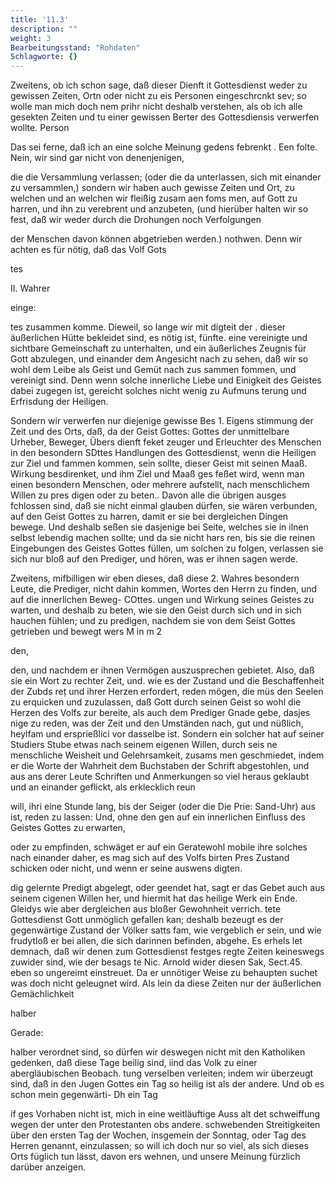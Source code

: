 ```yaml
---
title: '11.3'
description: ""
weight: 3
Bearbeitungsstand: "Rohdaten"
Schlagworte: {}
---
```


<!-- Seite 482 -->

Zweitens, ob ich schon sage, daß dieser Dienft it Gottesdienst weder zu gewissen Zeiten, Ortn oder nicht zu eis Personen eingeschrcnkt sev; so wolle man mich doch nem prihr nicht deshalb verstehen, als ob ich alle gesekten Zeiten und tu einer gewissen Berter des Gottesdiensis verwerfen wollte. Person

Das sei ferne, daß ich an eine solche Meinung gedens febrenkt . Een folte. Nein, wir sind gar nicht von denenjenigen,

die die Versammlung verlassen; (oder die da unterlassen, sich mit einander zu versammlen,) sondern wir haben auch gewisse Zeiten und Ort, zu welchen und an welchen wir fleißig zusam aen foms men, auf Gott zu harren, und ihn zu verebrent und anzubeten, (und hierüber halten wir so fest, daß wir weder durch die Drohungen noch Verfolgungen

der Menschen davon können abgetrieben werden.) nothwen. Denn wir achten es für nötig, daß das Volf Gots

tes

II. Wahrer

einge:
<!-- Seite 483 -->
tes zusammen komme. Dieweil, so lange wir mit digteit der . dieser äußerlichen Hütte bekleidet sind, es nötig ist, fünfte. eine vereinigte und sichtbare Gemeinschaft zu unterhalten, und ein äußerliches Zeugnis für Gott abzulegen, und einander dem Angesicht nach zu sehen, daß wir so wohl dem Leibe als Geist und Gemüt nach zus sammen fommen, und vereinigt
 sind. Denn wenn solche innerliche Liebe und Einigkeit des Geistes dabei zugegen ist, gereicht solches nicht wenig zu Aufmuns terung und Erfrisdung der Heiligen.

Sondern wir verwerfen nur diejenige gewisse Bes 1. Eigens stimmung der Zeit und des Orts, daß, da der Geist Gottes: Gottes der unmittelbare Urheber, Beweger, Übers dienft feket zeuger und Erleuchter des Menschen in den besondern SDttes Handlungen des Gottesdienst, wenn die Heiligen zur Ziel und fammen kommen, sein sollte, dieser Geist mit seinen Maaß. Wirkung besdirenket, und ihm
 Ziel und Maaß ges feßet wird, wenn man einen besondern Menschen, oder mehrere aufstellt, nach menschlichem Willen zu pres digen oder zu beten.. Davon alle die übrigen ausges fchlossen sind, daß sie nicht einmal glauben dürfen, sie wären verbunden, auf den Geist Gottes zu harren, damit er sie bei dergleichen Dingen bewege. Und deshalb seßen sie dasjenige bei Seite, welches sie in ilnen selbst lebendig machen sollte; und da sie nicht hars ren, bis sie die reinen Eingebungen des Geistes Gottes füllen, um solchen zu folgen, verlassen sie sich nur bloß auf den Prediger, und hören, was er ihnen sagen werde.

Zweitens, mifbilligen wir eben dieses, daß diese 2. Wahres besondern Leute, die Prediger, nicht dahin kommen, Wortes den Herrn zu finden, und auf die innerlichen Beweg- COttes. ungen und Wirkung seines Geistes zu warten, und deshalb zu beten, wie sie den Geist durch sich und in sich hauchen fühlen; und zu predigen, nachdem sie von dem Seist Gottes getrieben und bewegt wers M in m 2

den,
<!-- Seite 484 -->
den, und nachdem er ihnen Vermögen auszusprechen gebietet. Also, daß sie ein Wort zu rechter Zeit, und. wie es der Zustand und die Beschaffenheit der Zubds reț und ihrer Herzen erfordert, reden mögen, die müs den Seelen zu erquicken und zuzulassen, daß Gott durch seinen Geist so wohl die Herzen des Volfs zur bereite, als auch dem Prediger Gnade gebe, dasjes nige zu reden, was der Zeit und den Umständen nach, gut und nüßlich, heylfam und ersprießlici vor dasselbe ist. Sondern ein solcher hat auf seiner Studiers Stube etwas nach seinem eigenen Willen, durch seis ne menschliche Weisheit und Gelehrsamkeit, zusams men geschmiedet, indem er die Worte der Wahrheit dem Buchstaben der Schrift abgestohlen, und aus ans derer Leute Schriften und Anmerkungen so viel heraus geklaubt und an einander geflickt, als erklecklich reun

will, ihri eine Stunde lang, bis der Seiger (oder die Die Prie: Sand-Uhr) aus ist, reden zu lassen: Und, ohne den gen auf ein innerlichen Einfluss des Geistes Gottes zu erwarten,

oder zu empfinden, schwäget er auf ein Geratewohl mobile ihre solches nach einander daher, es mag sich auf des Volfs birten Pres Zustand schicken oder nicht, und wenn er seine auswens digten.

dig gelernte Predigt abgelegt, oder geendet hat, sagt er das Gebet auch aus seinem cigenen Willen her, und hiermit hat das heilige Werk ein Ende. Gleidys wie aber dergleichen aus bloßer Gewohnheit verrich. tete Gottesdienst Gott unmöglich gefallen kan; deshalb bezeugt es der gegenwärtige Zustand der Völker satts fam, wie vergeblich er sein, und wie frudytloß er bei allen, die sich darinnen befinden, abgehe. Es erhels let demnach, daß wir denen zum Gottesdienst festges regte Zeiten keineswegs zuwider sind, wie der besags te Nic. Arnold wider diesen Sak, Sect.45. eben so ungereimt einstreuet. Da er unnötiger Weise zu behaupten suchet was doch nicht geleugnet wird. Als lein da diese Zeiten nur der äußerlichen Gemächlichkeit

halber

Gerade:
<!-- Seite 485 -->

halber verordnet sind, so dürfen wir deswegen nicht mit den Katholiken gedenken, daß diese Tage beilig sind, iind das Volk zu einer abergläubischen Beobach. tung verselben verleiten; indem wir überzeugt sind, daß in den Jugen Gottes ein Tag so heilig ist als der andere. Und ob es schon mein gegenwärti- Dh ein Tag

if ges Vorhaben nicht ist, mich in eine weitläuftige Auss alt det schweiffung wegen der unter den Protestanten obs andere. schwebenden Streitigkeiten über den ersten Tag der Wochen, insgemein der Sonntag, oder Tag des Herren genannt, einzulassen; so will ich doch nur so viel, als sich dieses Orts füglich tun lässt, davon ers wehnen, und unsere Meinung fürzlich darüber anzeigen.
